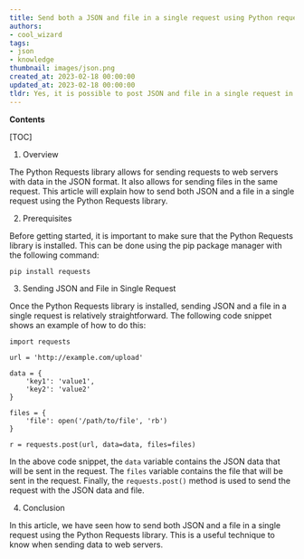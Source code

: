 ```yaml
---
title: Send both a JSON and file in a single request using Python requests
authors:
- cool_wizard
tags:
- json
- knowledge
thumbnail: images/json.png
created_at: 2023-02-18 00:00:00
updated_at: 2023-02-18 00:00:00
tldr: Yes, it is possible to post JSON and file in a single request in JSON format using the Requests library.
---
```


**Contents**

[TOC]

1. Overview

The Python Requests library allows for sending requests to web servers with data in the JSON format. It also allows for sending files in the same request. This article will explain how to send both JSON and a file in a single request using the Python Requests library.

2. Prerequisites

Before getting started, it is important to make sure that the Python Requests library is installed. This can be done using the pip package manager with the following command:

`pip install requests`

3. Sending JSON and File in Single Request

Once the Python Requests library is installed, sending JSON and a file in a single request is relatively straightforward. The following code snippet shows an example of how to do this:

```
import requests

url = 'http://example.com/upload'

data = {
    'key1': 'value1',
    'key2': 'value2'
}

files = {
    'file': open('/path/to/file', 'rb')
}

r = requests.post(url, data=data, files=files)
```

In the above code snippet, the `data` variable contains the JSON data that will be sent in the request. The `files` variable contains the file that will be sent in the request. Finally, the `requests.post()` method is used to send the request with the JSON data and file.

4. Conclusion

In this article, we have seen how to send both JSON and a file in a single request using the Python Requests library. This is a useful technique to know when sending data to web servers.
